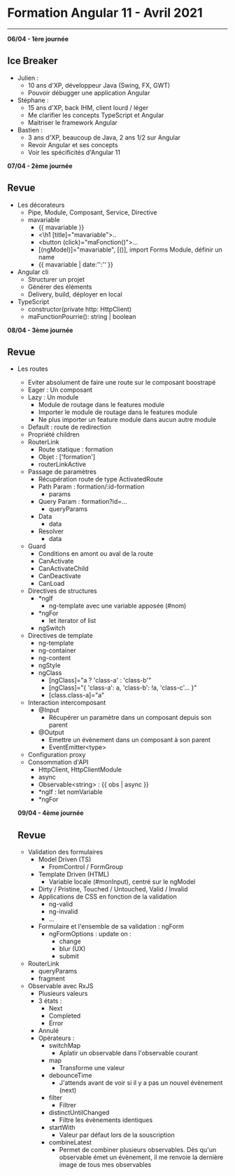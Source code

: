 # Formation Angular 11 - Avril 2021

---

**06/04 - 1ère journée**

## Ice Breaker

- Julien :
  - 10 ans d'XP, développeur Java (Swing, FX, GWT) 
  - Pouvoir débugger une application Angular
- Stéphane : 
  - 15 ans d'XP, back IHM, client lourd / léger 
  - Me clarifier les concepts TypeScript et Angular
  - Maitriser le framework Angular 
- Bastien : 
  - 3 ans d'XP, beaucoup de Java, 2 ans 1/2 sur Angular 
  - Revoir Angular et ses concepts 
  - Voir les spécificités d'Angular 11

**07/04 - 2ème journée**

## Revue

- Les décorateurs 
  - Pipe, Module, Composant, Service, Directive
  - mavariable
    - {{ mavariable }}
    - <\h1 [title]="mavariable">..
    - <button (click)="maFonction()">...
    - [(ngModel)]="mavariable", [()], import Forms Module, définir un name 
    - {{ mavariable | date:'':'' }}
- Angular cli 
  - Structurer un projet 
  - Générer des éléments 
  - Delivery, build, déployer en local 
- TypeScript
  - constructor(private http: HttpClient)
  - maFunctionPourrie(): string | boolean

**08/04 - 3ème journée**

## Revue

- Les routes 

  - Eviter absolument de faire une route sur le composant boostrapé
  - Eager : Un composant
  - Lazy : Un module
    - Module de routage dans le features module
    - Importer le module de routage dans le features module
    - Ne plus importer un feature module dans aucun autre module
  - Default : route de redirection 
  - Propriété children
  - RouterLink 
    - Route statique : formation 
    - Objet : ['formation']
    - routerLinkActive
  - Passage de paramètres
    - Récupération route de type ActivatedRoute
    - Path Param : formation/:id-formation
      - params
    - Query Param : formation?id=...
      - queryParams
    - Data
      - data
    - Resolver
      - data
  - Guard 
    - Conditions en amont ou aval de la route 
    - CanActivate
    - CanActivateChild
    - CanDeactivate
    - CanLoad
  - Directives de structures 
    - *ngIf
      - ng-template avec une variable apposée (#nom)
    - *ngFor
      - let iterator of list
    - ngSwitch
  - Directives de template
    - ng-template
    - ng-container
    - ng-content
    - ngStyle
    - ngClass
      - [ngClass]="a ? 'class-a' : 'class-b'"
      - [ngClass]="{ 'class-a': a, 'class-b': !a, 'class-c'... }"
      - [class.class-a]="a"
  - Interaction intercomposant 
    - @Input
      - Récupérer un paramètre dans un composant depuis son parent
    - @Output
      - Emettre un évènement dans un composant à son parent 
      - EventEmitter\<type>
  - Configuration proxy
  - Consommation d'API 
    - HttpClient, HttpClientModule
    - async
    - Observable\<string> : {{ obs | async }}
    - *ngIf : let nomVariable
    - *ngFor

  **09/04 - 4ème journée**

  ## Revue

  - Validation des formulaires 
    - Model Driven (TS)
      - FromControl / FormGroup
    - Template Driven (HTML)
      - Variable locale (#monInput), centré sur le ngModel
    - Dirty / Pristine, Touched / Untouched, Valid / Invalid
    - Applications de CSS en fonction de la validation
      - ng-valid
      - ng-invalid
      - ...
    - Formulaire et l'ensemble de sa validation : ngForm
      - ngFormOptions : update on :
        - change
        - blur (UX)
        - submit 
  - RouterLink 
    - queryParams
    - fragment 
  - Observable avec RxJS
    - Plusieurs valeurs 
    - 3 états : 
      - Next 
      - Completed 
      - Error
    - Annulé
    - Opérateurs : 
      - switchMap
        - Aplatir un observable dans l'observable courant
      - map
        - Transforme une valeur
      - debounceTime
        - J'attends avant de voir si il y a pas un nouvel évènement (next)
      - filter 
        - Filtrer
      - distinctUntilChanged
        - Filtre les évènements identiques 
      - startWith 
        - Valeur par défaut lors de la souscription 
      - combineLatest 
        - Permet de combiner plusieurs observables. Dès qu'un observable émet un évènement, il me renvoie la dernière image de tous mes observables